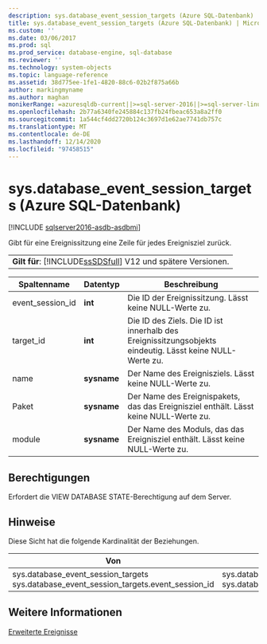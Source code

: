 ```yaml
---
description: sys.database_event_session_targets (Azure SQL-Datenbank)
title: sys.database_event_session_targets (Azure SQL-Datenbank) | Microsoft-Dokumentation
ms.custom: ''
ms.date: 03/06/2017
ms.prod: sql
ms.prod_service: database-engine, sql-database
ms.reviewer: ''
ms.technology: system-objects
ms.topic: language-reference
ms.assetid: 38d775ee-1fe1-4820-88c6-02b2f875a66b
author: markingmyname
ms.author: maghan
monikerRange: =azuresqldb-current||>=sql-server-2016||>=sql-server-linux-2017||=azuresqldb-mi-current
ms.openlocfilehash: 2b77a6340fe245884c137fb24fbeac653a8a2ff0
ms.sourcegitcommit: 1a544cf4dd2720b124c3697d1e62ae7741db757c
ms.translationtype: MT
ms.contentlocale: de-DE
ms.lasthandoff: 12/14/2020
ms.locfileid: "97458515"
---
```

# <a name="sysdatabase_event_session_targets-azure-sql-database"></a>sys.database_event_session_targets (Azure SQL-Datenbank)

[!INCLUDE [sqlserver2016-asdb-asdbmi](../../includes/applies-to-version/sqlserver2016-asdb-asdbmi.md)]

  Gibt für eine Ereignissitzung eine Zeile für jedes Ereignisziel zurück.  
  
||  
|-|  
|**Gilt für**: [!INCLUDE[ssSDSfull](../../includes/sssdsfull-md.md)] V12 und spätere Versionen.|  
  
|Spaltenname|Datentyp|Beschreibung|  
|-----------------|---------------|-----------------|  
|event_session_id|**int**|Die ID der Ereignissitzung. Lässt keine NULL-Werte zu.|  
|target_id|**int**|Die ID des Ziels. Die ID ist innerhalb des Ereignissitzungsobjekts eindeutig. Lässt keine NULL-Werte zu.|  
|name|**sysname**|Der Name des Ereignisziels. Lässt keine NULL-Werte zu.|  
|Paket|**sysname**|Der Name des Ereignispakets, das das Ereignisziel enthält. Lässt keine NULL-Werte zu.|  
|module|**sysname**|Der Name des Moduls, das das Ereignisziel enthält. Lässt keine NULL-Werte zu.|  
  
## <a name="permissions"></a>Berechtigungen  
 Erfordert die VIEW DATABASE STATE-Berechtigung auf dem Server.  
  
## <a name="remarks"></a>Hinweise  
 Diese Sicht hat die folgende Kardinalität der Beziehungen.  
  
|Von|Beschreibung|Beziehung|  
|-|-|-|  
|sys.database_event_session_targets sys.database_event_session_targets.event_session_id|sys.database_event_sessions sys.database_event_sessions.event_session_id|n:1|  
  
## <a name="see-also"></a>Weitere Informationen  
 [Erweiterte Ereignisse](../../relational-databases/extended-events/extended-events.md)  
  
  
